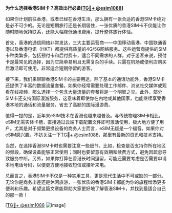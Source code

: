 **为什么选择香港SIM卡？高效出行必备[[TG💪+ @esim1088](https://t.me/s/esim1088)]**

如果你计划前往香港，或者已经在香港生活，那么拥有一张合适的香港SIM卡绝对是必不可少的。无论是短期旅行还是长期居住，一张优质的香港SIM卡不仅能让你随时随地保持联系，还能大幅降低通讯费用，提升整体旅行体验。

首先，香港的通信网络非常发达，三大主要运营商——中国移动香港、中国联通香港以及香港电讯（HKT）都提供高质量的4G/5G网络服务。这些运营商提供的SIM卡种类繁多，包括预付卡和后付费卡，适合不同需求的人群。对于游客来说，预付卡是最常见的选择，因为它简单易用且无需复杂的手续。只需在机场或便利店购买后激活即可使用，非常适合短期停留的游客。

接下来，我们来聊聊香港SIM卡的主要用途。除了基本的通话功能外，香港SIM卡还提供了丰富的数据流量套餐。如果你经常需要处理工作邮件、浏览社交媒体或观看在线视频，那么选择一个包含大量流量的套餐将是一个明智之举。此外，部分SIM卡还支持国际漫游服务，这意味着即使你在内地或其他国家，也能继续享受香港本地的通话和流量服务，省去了高额的国际漫游费。

值得一提的是，近年来eSIM技术在香港也越来越普及。与传统物理SIM卡相比，eSIM无需实体卡槽，直接通过云端下载配置文件即可激活使用，极大地方便了用户。尤其是对于频繁更换设备的商务人士而言，eSIM无疑是一个福音。如果你对eSIM感兴趣，不妨关注一下[TG💪+ @esim1088](https://t.me/s/esim1088)，那里有最新的资讯和技术支持。

当然，在选择香港SIM卡时也需要注意一些细节。比如，检查是否支持你所在地区的频段，确保设备能够正常使用；同时也要留意有效期和续费方式，避免因疏忽导致服务中断。另外，如果你打算在香港长时间逗留，可能还需要考虑是否需要申请本地电话号码，以便更方便地接收短信或接听来电。

总而言之，香港SIM卡不仅是一种实用工具，更是现代生活中不可或缺的一部分。无论你是商务出差还是休闲旅游，一张优质的香港SIM卡都能为你的旅程增添更多便利和乐趣。希望这篇文章能帮助大家更好地了解香港SIM卡，并找到最适合自己的那一款！

[[TG💪+ @esim1088](https://t.me/s/esim1088) ![Image](https://i.postimg.cc/4NQfJmqS/Snipaste-2025-05-13-00-14-12.png)]